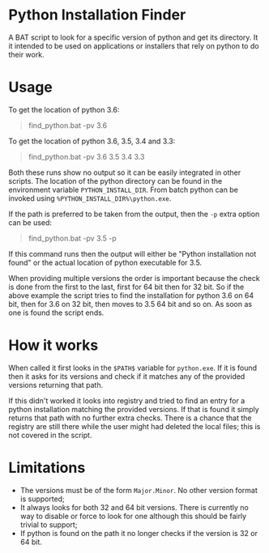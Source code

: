 # Python Installation Finder



A BAT script to look for a specific version of python and get its directory. It it intended to be used on applications or installers that rely on python to do their work.

# Usage

To get the location of python 3.6:

> find_python.bat -pv 3.6



To get the location of python 3.6, 3.5, 3.4 and 3.3:

> find_python.bat -pv 3.6 3.5 3.4 3.3



Both these runs show no output so it can be easily integrated in other scripts. The location of the python directory can be found in the environment variable `PYTHON_INSTALL_DIR`. From batch python can be invoked using `%PYTHON_INSTALL_DIR%\python.exe`.

If the path is preferred to be taken from the output, then the `-p` extra option can be used:

> find_python.bat -pv 3.5 -p

If this command runs then the output will either be "Python installation not found" or the actual location of python executable for 3.5.

When providing multiple versions the order is important because the check is done from the first to the last, first for 64 bit then for 32 bit. So if the above example the script tries to find the installation for python 3.6 on 64 bit, then for 3.6 on 32 bit, then moves to 3.5 64 bit and so on. As soon as one is found the script ends.



# How it works

When called it first looks in the `$PATH$` variable for `python.exe`. If it is found then it asks for its versions and check if it matches any of the provided versions returning that path.

If this didn't worked it looks into registry and tried to find an entry for a python installation matching the provided versions.  If that is found it simply returns that path with no further extra checks. There is a chance that the registry are still there while the user might had deleted the local files; this is not covered in the script.



# Limitations

- The versions must be of the form `Major.Minor`. No other version format is supported;
- It always looks for both 32 and 64 bit versions. There is currently no way to disable or force to look for one although this should be fairly trivial to support;
- If python is found on the path it no longer checks if the version is 32 or 64 bit. 
